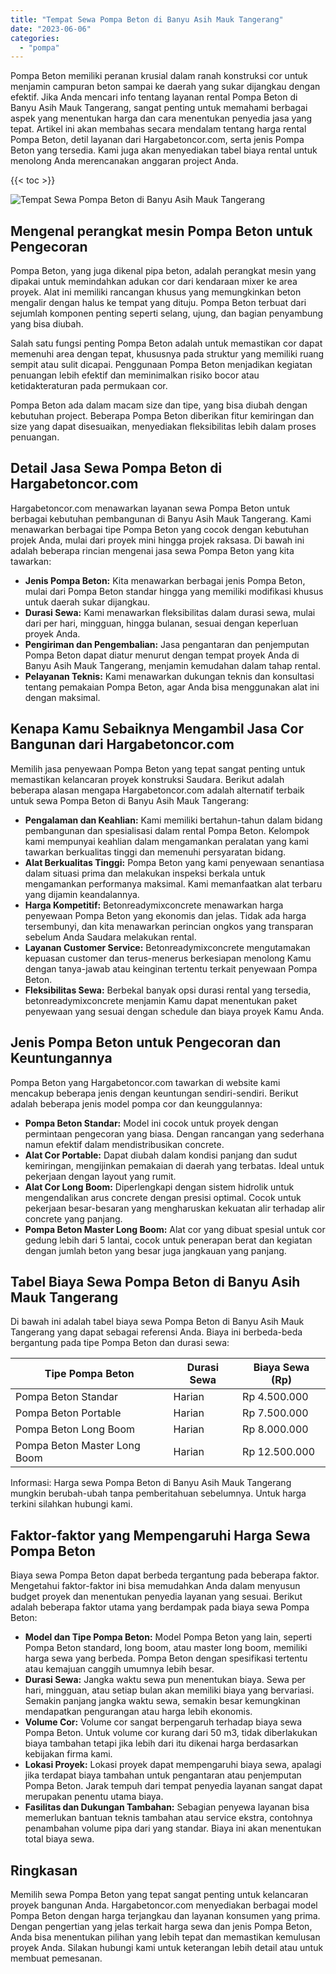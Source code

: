 ```yaml
---
title: "Tempat Sewa Pompa Beton di Banyu Asih Mauk Tangerang"
date: "2023-06-06"
categories: 
  - "pompa"
---
```




Pompa Beton memiliki peranan krusial dalam ranah konstruksi cor untuk menjamin campuran beton sampai ke daerah yang sukar dijangkau dengan efektif. Jika Anda mencari info tentang layanan rental Pompa Beton di Banyu Asih Mauk Tangerang, sangat penting untuk memahami berbagai aspek yang menentukan harga dan cara menentukan penyedia jasa yang tepat. Artikel ini akan membahas secara mendalam tentang harga rental Pompa Beton, detil layanan dari Hargabetoncor.com, serta jenis Pompa Beton yang tersedia. Kami juga akan menyediakan tabel biaya rental untuk menolong Anda merencanakan anggaran project Anda.

{{< toc >}}

![Tempat Sewa Pompa Beton di Banyu Asih Mauk Tangerang](https://hargareadymixid.github.io/pompa/concrete-pump%20(7).png)

## Mengenal perangkat mesin Pompa Beton untuk Pengecoran

Pompa Beton, yang juga dikenal pipa beton, adalah perangkat mesin yang dipakai untuk memindahkan adukan cor dari kendaraan mixer ke area proyek. Alat ini memiliki rancangan khusus yang memungkinkan beton mengalir dengan halus ke tempat yang dituju. Pompa Beton terbuat dari sejumlah komponen penting seperti selang, ujung, dan bagian penyambung yang bisa diubah.

Salah satu fungsi penting Pompa Beton adalah untuk memastikan cor dapat memenuhi area dengan tepat, khususnya pada struktur yang memiliki ruang sempit atau sulit dicapai. Penggunaan Pompa Beton menjadikan kegiatan penuangan lebih efektif dan meminimalkan risiko bocor atau ketidakteraturan pada permukaan cor.

Pompa Beton ada dalam macam size dan tipe, yang bisa diubah dengan kebutuhan project. Beberapa Pompa Beton diberikan fitur kemiringan dan size yang dapat disesuaikan, menyediakan fleksibilitas lebih dalam proses penuangan.

## Detail Jasa Sewa Pompa Beton di Hargabetoncor.com

Hargabetoncor.com menawarkan layanan sewa Pompa Beton untuk berbagai kebutuhan pembangunan di Banyu Asih Mauk Tangerang. Kami menawarkan berbagai tipe Pompa Beton yang cocok dengan kebutuhan projek Anda, mulai dari proyek mini hingga projek raksasa. Di bawah ini adalah beberapa rincian mengenai jasa sewa Pompa Beton yang kita tawarkan:

- **Jenis Pompa Beton:** Kita menawarkan berbagai jenis Pompa Beton, mulai dari Pompa Beton standar hingga yang memiliki modifikasi khusus untuk daerah sukar dijangkau.
- **Durasi Sewa:** Kami menawarkan fleksibilitas dalam durasi sewa, mulai dari per hari, mingguan, hingga bulanan, sesuai dengan keperluan proyek Anda.
- **Pengiriman dan Pengembalian:** Jasa pengantaran dan penjemputan Pompa Beton dapat diatur menurut dengan tempat proyek Anda di Banyu Asih Mauk Tangerang, menjamin kemudahan dalam tahap rental.
- **Pelayanan Teknis:** Kami menawarkan dukungan teknis dan konsultasi tentang pemakaian Pompa Beton, agar Anda bisa menggunakan alat ini dengan maksimal.

## Kenapa Kamu Sebaiknya Mengambil Jasa Cor Bangunan dari Hargabetoncor.com

Memilih jasa penyewaan Pompa Beton yang tepat sangat penting untuk memastikan kelancaran proyek konstruksi Saudara. Berikut adalah beberapa alasan mengapa Hargabetoncor.com adalah alternatif terbaik untuk sewa Pompa Beton di Banyu Asih Mauk Tangerang:

- **Pengalaman dan Keahlian:** Kami memiliki bertahun-tahun dalam bidang pembangunan dan spesialisasi dalam rental Pompa Beton. Kelompok kami mempunyai keahlian dalam mengamankan peralatan yang kami tawarkan berkualitas tinggi dan memenuhi persyaratan bidang.
- **Alat Berkualitas Tinggi:** Pompa Beton yang kami penyewaan senantiasa dalam situasi prima dan melakukan inspeksi berkala untuk mengamankan performanya maksimal. Kami memanfaatkan alat terbaru yang dijamin keandalannya.
- **Harga Kompetitif:** Betonreadymixconcrete menawarkan harga penyewaan Pompa Beton yang ekonomis dan jelas. Tidak ada harga tersembunyi, dan kita menawarkan perincian ongkos yang transparan sebelum Anda Saudara melakukan rental.
- **Layanan Customer Service:** Betonreadymixconcrete mengutamakan kepuasan customer dan terus-menerus berkesiapan menolong Kamu dengan tanya-jawab atau keinginan tertentu terkait penyewaan Pompa Beton.
- **Fleksibilitas Sewa:** Berbekal banyak opsi durasi rental yang tersedia, betonreadymixconcrete menjamin Kamu dapat menentukan paket penyewaan yang sesuai dengan schedule dan biaya proyek Kamu Anda.

## Jenis Pompa Beton untuk Pengecoran dan Keuntungannya

Pompa Beton yang Hargabetoncor.com tawarkan di website kami mencakup beberapa jenis dengan keuntungan sendiri-sendiri. Berikut adalah beberapa jenis model pompa cor dan keunggulannya:

- **Pompa Beton Standar:** Model ini cocok untuk proyek dengan permintaan pengecoran yang biasa. Dengan rancangan yang sederhana namun efektif dalam mendistribusikan concrete.
- **Alat Cor Portable:** Dapat diubah dalam kondisi panjang dan sudut kemiringan, mengijinkan pemakaian di daerah yang terbatas. Ideal untuk pekerjaan dengan layout yang rumit.
- **Alat Cor Long Boom:** Diperlengkapi dengan sistem hidrolik untuk mengendalikan arus concrete dengan presisi optimal. Cocok untuk pekerjaan besar-besaran yang mengharuskan kekuatan alir terhadap alir concrete yang panjang.
- **Pompa Beton Master Long Boom:** Alat cor yang dibuat spesial untuk cor gedung lebih dari 5 lantai, cocok untuk penerapan berat dan kegiatan dengan jumlah beton yang besar juga jangkauan yang panjang.

## Tabel Biaya Sewa Pompa Beton di Banyu Asih Mauk Tangerang

Di bawah ini adalah tabel biaya sewa Pompa Beton di Banyu Asih Mauk Tangerang yang dapat sebagai referensi Anda. Biaya ini berbeda-beda bergantung pada tipe Pompa Beton dan durasi sewa:

| Tipe Pompa Beton | Durasi Sewa | Biaya Sewa (Rp) |
| --- | --- | --- |
| Pompa Beton Standar | Harian | Rp 4.500.000 |
| Pompa Beton Portable | Harian | Rp 7.500.000 |
| Pompa Beton Long Boom | Harian | Rp 8.000.000 |
| Pompa Beton Master Long Boom | Harian | Rp 12.500.000 |

Informasi: Harga sewa Pompa Beton di Banyu Asih Mauk Tangerang mungkin berubah-ubah tanpa pemberitahuan sebelumnya. Untuk harga terkini silahkan hubungi kami.

## Faktor-faktor yang Mempengaruhi Harga Sewa Pompa Beton

Biaya sewa Pompa Beton dapat berbeda tergantung pada beberapa faktor. Mengetahui faktor-faktor ini bisa memudahkan Anda dalam menyusun budget proyek dan menentukan penyedia layanan yang sesuai. Berikut adalah beberapa faktor utama yang berdampak pada biaya sewa Pompa Beton:

- **Model dan Tipe Pompa Beton:** Model Pompa Beton yang lain, seperti Pompa Beton standard, long boom, atau master long boom, memiliki harga sewa yang berbeda. Pompa Beton dengan spesifikasi tertentu atau kemajuan canggih umumnya lebih besar.
- **Durasi Sewa:** Jangka waktu sewa pun menentukan biaya. Sewa per hari, mingguan, atau setiap bulan akan memiliki biaya yang bervariasi. Semakin panjang jangka waktu sewa, semakin besar kemungkinan mendapatkan pengurangan atau harga lebih ekonomis.
- **Volume Cor:** Volume cor sangat berpengaruh terhadap biaya sewa Pompa Beton. Untuk volume cor kurang dari 50 m3, tidak diberlakukan biaya tambahan tetapi jika lebih dari itu dikenai harga berdasarkan kebijakan firma kami.
- **Lokasi Proyek:** Lokasi proyek dapat mempengaruhi biaya sewa, apalagi jika terdapat biaya tambahan untuk pengantaran atau penjemputan Pompa Beton. Jarak tempuh dari tempat penyedia layanan sangat dapat merupakan penentu utama biaya.
- **Fasilitas dan Dukungan Tambahan:** Sebagian penyewa layanan bisa memerlukan bantuan teknis tambahan atau service ekstra, contohnya penambahan volume pipa dari yang standar. Biaya ini akan menentukan total biaya sewa.

## Ringkasan

Memilih sewa Pompa Beton yang tepat sangat penting untuk kelancaran proyek bangunan Anda. Hargabetoncor.com menyediakan berbagai model Pompa Beton dengan harga terjangkau dan layanan konsumen yang prima. Dengan pengertian yang jelas terkait harga sewa dan jenis Pompa Beton, Anda bisa menentukan pilihan yang lebih tepat dan memastikan kemulusan proyek Anda. Silakan hubungi kami untuk keterangan lebih detail atau untuk membuat pemesanan.

